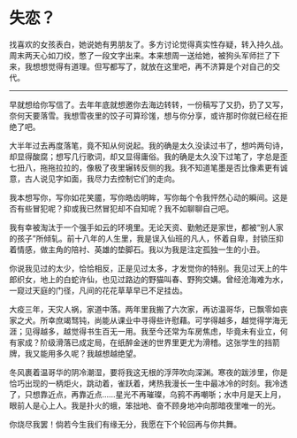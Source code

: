 # 失恋？


找喜欢的女孩表白，她说她有男朋友了。多方讨论觉得真实性存疑，转入持久战。周末两天心如刀绞，憋了一段文字出来。本来想周一送给她，被狗头军师拦了下来，我想想觉得有道理。但写都写了，就放在这里吧，再不济算是个对自己的交代。

---

早就想给你写信了。去年年底就想邀你去海边转转，一份稿写了又扔，扔了又写，奈何天要落雪。我想雪夜里的饺子可算珍馐，想与你分享，或许那时你就已经在拒绝了吧。

大半年过去再度落笔，竟不知从何说起。我的确是太久没读过书了，想吟两句诗，却显得酸腐；想写几行歌词，却又显得庸俗。我的确是太久没下过笔了，字总是歪七扭八，拖拖拉拉的，像极了夜里辗转反侧的我。我不知道笔墨是否比像素更有诚意，古人说见字如面，我尽力去控制它们的走向。

我本想写你，写你如花笑靥，写你皓齿明眸，写你每个令我怦然心动的瞬间。这是否有些冒犯呢？抑或我已然冒犯却不自知呢？我不如聊聊自己吧。

我有幸被淘汰于一个强手如云的环境里。无论天资、勤勉还是家世，都被“别人家的孩子”所倾轧。前十八年的人生里，我是误入仙班的凡人，怀着自卑，封锁压抑着情感，做主角的陪衬、英雄的垫脚石。我以为我是注定孤独一生的小丑。

你说我见过的太少，恰恰相反，正是见过太多，才发觉你的特别。我见过天上的牛郎织女，地上的白蛇许仙，也见过路边的野猫叫春、野狗交媾。曾经沧海难为水，一窥过天庭的门径，凡间的花花草草早已不足挂齿。

大疫三年，天灾人祸，家道中落。两年里我搬了六次家，再访温哥华，已飘零如丧家之犬。所幸庶竭驽钝，尚能从课业中寻得些许慰藉。可学得越多，越觉得学海无涯；见得越多，越觉得书生百无一用。我至今还常为车房焦虑，毕竟未有业立，何有家成？阶级滑落已成定局，在纸醉金迷的世界里更尤为滑稽。这张学生的挡箭牌，我又能用多久呢？我越想越绝望。

冬风裹着温哥华的阴冷潮湿，要将我这无根的浮萍吹向深渊。寒夜的跋涉里，你是恰巧出现的一柄炬火，跳动着，雀跃着，烤热我漫长一生中最冰冷的时刻。我冷透了，只想靠近点，再靠近点……星光不再璀璨，乌鸦不再嘲哳；水中月是天上月，眼前人是心上人。我是扑火的蛾，笨拙地、奋不顾身地冲向那暗夜里唯一的光。

你烧尽我罢！倘若今生我们有缘无分，我愿在下个轮回再与你共舞。

